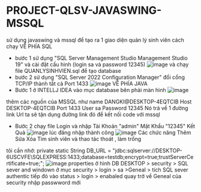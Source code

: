 # PROJECT-QLSV-JAVASWING-MSSQL
sử dụng javaswing và mssql để tạo ra 1 giao diện quản lý sinh viên
cách chạy 
VỀ PHÍA SQL
- bước 1 sử dụng "SQL Server Management Studio Management Studio 19" và cài đặt cấu hình (login sa và password 12345)
  ![image](https://github.com/hiepnx03/PROJECT-QLSV-JAVASWING-MSSQL/assets/71397941/8db72424-9d4c-42db-bd01-71ca82ce48a0)
  và chạy file QUANLYSINHVIEN.sql để tạo database
- bước 2 sử dụng "SQL Server 2022 Configuration Manager" đổi cổng TCP/IP thành tất cả Port 1433 
  ![image](https://github.com/hiepnx03/PROJECT-QLSV-JAVASWING-MSSQL/assets/71397941/df521cf9-af74-4210-8c56-cc7df830bdef)
VỀ PHÍA JAVA 
- Bước 1 ở INTELLJ IDEA vào mục database bên phải màn hình ![image](https://github.com/hiepnx03/PROJECT-QLSV-JAVASWING-MSSQL/assets/71397941/fc16a6eb-b1cb-41c0-996d-a66f5fa11171)

thêm các nguồn của MSSQL như 
name DANGKI@DESKTOP-4EQTCIB 
Host DESKTOP-4EQTCIB 
Port 1433
User sa 
Password 12345
Nó trả về 1 đường link Url ta sẽ tận dụng đường link đó để kết nối code với mssql
- Bước 2 chạy file Login và nhập Tài Khoản "admin" Mật Khẩu "12345"
  Kết Quả ![image](https://github.com/hiepnx03/PROJECT-QLSV-JAVASWING-MSSQL/assets/71397941/93b1a54a-9e4d-45cd-9f1a-6613fc3bb573)
lúc đăng nhập thành công
![image](https://github.com/hiepnx03/PROJECT-QLSV-JAVASWING-MSSQL/assets/71397941/6a303a24-ed9e-4d4b-af35-7116c98772d6)
Các chức năng Thêm Sửa Xóa Tìm sinh viên và thao tác thoát , làm trống 


tôi cần nhớ:     private static String DB_URL = "jdbc:sqlserver://DESKTOP-6USCVFE\\SQLEXPRESS:1433;database=testdb;encrypt=true;trustServerCertificate=true;";
![image](https://github.com/hiepnx03/PROJECT-QLSV-JAVASWING-MSSQL/assets/71397941/b52402a9-dece-42b7-8921-01035851b5ae)
properties ở hình DB DESKTOP > security > SQL sever and windown 
ở mục security > login > sa >Geneal > tích SQL sever authentic 
tiếp đó vào status > login > enabaled
quay trở về Geneal của security nhập passwword mới
